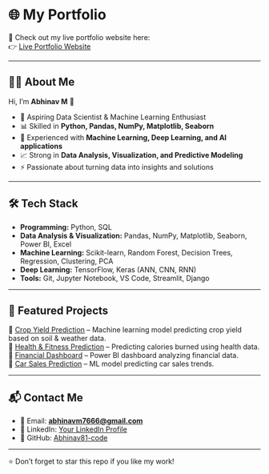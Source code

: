 # 🌐 My Portfolio

🚀 Check out my live portfolio website here:  
👉 [Live Portfolio Website](https://portofolio-update-2-da79equ7v-abhinavm7666-1062s-projects.vercel.app)

---

## 👨‍💻 About Me
Hi, I’m **Abhinav M** 👋  
- 🎯 Aspiring Data Scientist & Machine Learning Enthusiast  
- 📊 Skilled in **Python, Pandas, NumPy, Matplotlib, Seaborn**  
- 🤖 Experienced with **Machine Learning, Deep Learning, and AI applications**  
- 📈 Strong in **Data Analysis, Visualization, and Predictive Modeling**  
- ⚡ Passionate about turning data into insights and solutions  

---

## 🛠 Tech Stack
- **Programming:** Python, SQL  
- **Data Analysis & Visualization:** Pandas, NumPy, Matplotlib, Seaborn, Power BI, Excel  
- **Machine Learning:** Scikit-learn, Random Forest, Decision Trees, Regression, Clustering, PCA  
- **Deep Learning:** TensorFlow, Keras (ANN, CNN, RNN)  
- **Tools:** Git, Jupyter Notebook, VS Code, Streamlit, Django  

---

## 📂 Featured Projects
🔹 [Crop Yield Prediction](https://github.com/Abhinav81-code/Crop-yield-prediction) – Machine learning model predicting crop yield based on soil & weather data.  
🔹 [Health & Fitness Prediction](https://github.com/Abhinav81-code/Health-fitness-prediction) – Predicting calories burned using health data.  
🔹 [Financial Dashboard](https://github.com/Abhinav81-code/Financial_Dashboard) – Power BI dashboard analyzing financial data.  
🔹 [Car Sales Prediction](https://github.com/Abhinav81-code/Car-sale-prediction) – ML model predicting car sales trends.  

---

## 📬 Contact Me
- 📧 Email: **abhinavm7666@gmail.com**  
- 💼 LinkedIn: [Your LinkedIn Profile](https://www.linkedin.com)  
- 🐙 GitHub: [Abhinav81-code](https://github.com/Abhinav81-code)

---

⭐ Don’t forget to star this repo if you like my work!
